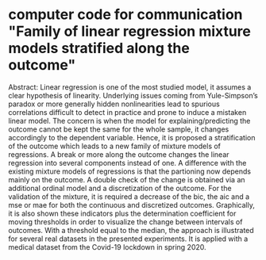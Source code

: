 # computer code for communication "Family of linear regression mixture models stratified along the outcome"

Abstract: Linear regression is one of the most studied model, it assumes a clear hypothesis of linearity. Underlying issues coming from Yule-Simpson’s paradox or more generally hidden
nonlinearities lead to spurious correlations difficult to detect in practice and prone to induce a mistaken linear model.
The concern is when the model for explaining/predicting the outcome cannot be kept the same for the whole sample, it changes accordingly to the dependent variable. Hence, it
is proposed a stratification of the outcome which leads to a new family of mixture models of regressions. A break or more along the outcome changes the linear regression into 
several components instead of one. A difference with the existing mixture models of regressions is that the partioning now depends mainly on the outcome. A double check
of the change is obtained via an additional ordinal model and a discretization of the outcome. For the validation of the mixture, it is required a decrease of the bic, the aic and
a mse or mae for both the continuous and discretized outcomes. Graphically, it is also shown these indicators plus the determination coefficient for moving thresholds in order
to visualize the change between intervals of outcomes. With a threshold equal to the median, the approach is illustrated for several real datasets in the presented experiments. It is
applied with a medical dataset from the Covid-19 lockdown in spring 2020.

